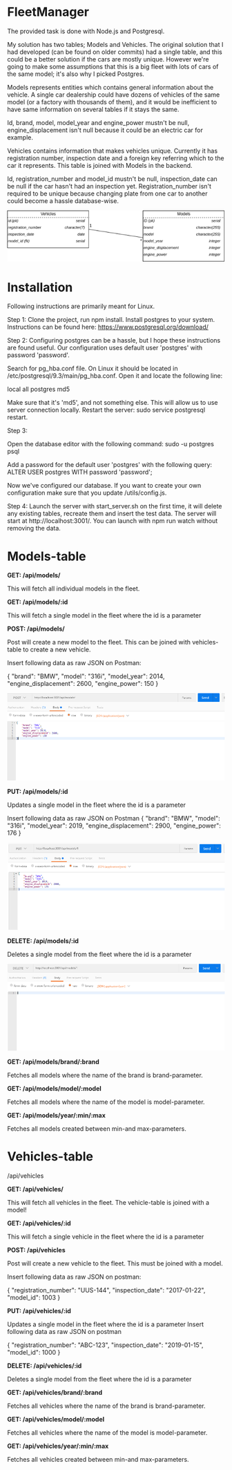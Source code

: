 # FleetManager

The provided task is done with Node.js and Postgresql. 

My solution has two tables; Models and Vehicles. The original solution that I had developed (can be found on older commits) had a single table, and this could be a better solution if the cars are mostly unique. However we're going to make some assumptions that this is a big fleet with lots of cars of the same model; it's also why I picked Postgres.

Models represents entities which contains general information about the vehicle. A single car dealership could have dozens of vehicles of the same model (or a factory with thousands of them), and it would be inefficient to have same information on several tables if it stays the same. 

Id, brand, model, model_year and engine_power mustn't be null, engine_displacement isn't null because it could be an electric car for example.

Vehicles contains information that makes vehicles unique. Currently it has registration number, inspection date and a foreign key referring which to the car it represents. This table is joined with Models in the backend.

Id, registration_number and model_id mustn't be null, inspection_date can be null if the car hasn't had an inspection yet. Registration_number isn't required to be unique because changing plate from one car to another could become a hassle database-wise.

![diagram](images/diagram.png)


# Installation
Following instructions are primarily meant for Linux.

Step 1: Clone the project, run npm install. Install postgres to your system. Instructions can be found here: https://www.postgresql.org/download/

Step 2:
Configuring postgres can be a hassle, but I hope these instructions are found useful. Our configuration uses default user 'postgres' with password 'password'.

Search for pg_hba.conf file. On Linux it should be located in /etc/postgresql/9.3/main/pg_hba.conf. Open it and locate the following line:

local all postgres md5

Make sure that it's 'md5', and not something else. This will allow us to use server connection locally.
Restart the server: sudo service postgresql restart.

Step 3:

Open the database editor with the following command:
sudo -u postgres psql

Add a password for the default user 'postgres' with the following query:
ALTER USER postgres WITH password 'password';

Now we've configured our database. If you want to create your own configuration make sure that you update /utils/config.js.

Step 4: Launch the server with start_server.sh on the first time, it will delete any existing tables, recreate them and insert the test data. The server will start at http://localhost:3001/. You can launch with npm run watch without removing the data.

# Models-table
**GET: /api/models/**

This will fetch all individual models in the fleet.

**GET: /api/models/:id**

This will fetch a single model in the fleet where the id is a parameter

**POST: /api/models/**

Post will create a new model to the fleet. This can be joined with vehicles-table to create a new vehicle.

Insert following data as raw JSON on Postman:

{
    "brand": "BMW",
    "model": "316i",
    "model_year": 2014,
    "engine_displacement": 2600,
    "engine_power": 150
}

![model-post](images/model-post.png)

**PUT: /api/models/:id**

Updates a single model in the fleet where the id is a parameter

Insert following data as raw JSON on Postman
{
    "brand": "BMW",
    "model": "316i",
    "model_year": 2019,
    "engine_displacement": 2900,
    "engine_power": 176
}


![model-put](images/model-put.png)

**DELETE: /api/models/:id**

Deletes a single model from the fleet where the id is a parameter


![model-delete](images/model-delete.png)

**GET: /api/models/brand/:brand**

Fetches all models where the name of the brand is brand-parameter.

**GET: /api/models/model/:model**

Fetches all models where the name of the model is model-parameter.

**GET: /api/models/year/:min/:max**

Fetches all models created between min-and max-parameters. 

# Vehicles-table
/api/vehicles

**GET: /api/vehicles/**

This will fetch all vehicles in the fleet. The vehicle-table is joined with a model!

**GET: /api/vehicles/:id**

This will fetch a single vehicle in the fleet where the id is a parameter

**POST: /api/vehicles**

Post will create a new vehicle to the fleet. This must be joined with a model.

Insert following data as raw JSON on postman:

{
	"registration_number": "UUS-144",
	"inspection_date": "2017-01-22",
	"model_id": 1003
}

**PUT: /api/vehicles/:id**

Updates a single model in the fleet where the id is a parameter
Insert following data as raw JSON on postman

{
	"registration_number": "ABC-123",
	"inspection_date": "2019-01-15",
	"model_id": 1000
}

**DELETE: /api/vehicles/:id**

Deletes a single model from the fleet where the id is a parameter

**GET: /api/vehicles/brand/:brand**

Fetches all vehicles where the name of the brand is brand-parameter.

**GET: /api/vehicles/model/:model**

Fetches all vehicles where the name of the model is model-parameter.

**GET: /api/vehicles/year/:min/:max**

Fetches all vehicles created between min-and max-parameters. 
